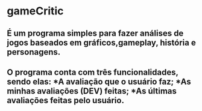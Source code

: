 # gameCritic
 É um programa simples para fazer análises de jogos baseados em gráficos,gameplay, história e personagens. 
 ----------------------------------------------------------------------------------------------------------
 O programa conta com três funcionalidades, sendo elas: 
 *A avaliação que o usuário faz;
 *As minhas avaliações (DEV) feitas;
 *As últimas avaliações feitas pelo usuário.
 ----------------------------------------------------------------------------------------------------------
